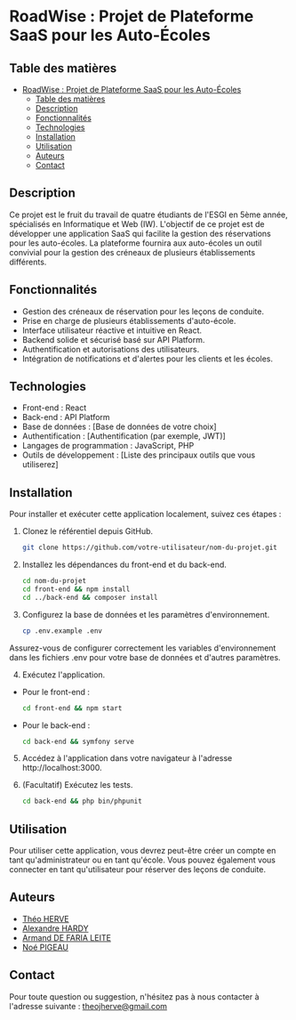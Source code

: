 # RoadWise : Projet de Plateforme SaaS pour les Auto-Écoles

## Table des matières
- [RoadWise : Projet de Plateforme SaaS pour les Auto-Écoles](#roadwise--projet-de-plateforme-saas-pour-les-auto-écoles)
  - [Table des matières](#table-des-matières)
  - [Description](#description)
  - [Fonctionnalités](#fonctionnalités)
  - [Technologies](#technologies)
  - [Installation](#installation)
  - [Utilisation](#utilisation)
  - [Auteurs](#auteurs)
  - [Contact](#contact)

## Description

Ce projet est le fruit du travail de quatre étudiants de l'ESGI en 5ème année, spécialisés en Informatique et Web (IW). L'objectif de ce projet est de développer une application SaaS qui facilite la gestion des réservations pour les auto-écoles. La plateforme fournira aux auto-écoles un outil convivial pour la gestion des créneaux de plusieurs établissements différents.

## Fonctionnalités

- Gestion des créneaux de réservation pour les leçons de conduite.
- Prise en charge de plusieurs établissements d'auto-école.
- Interface utilisateur réactive et intuitive en React.
- Backend solide et sécurisé basé sur API Platform.
- Authentification et autorisations des utilisateurs.
- Intégration de notifications et d'alertes pour les clients et les écoles.

## Technologies

- Front-end : React
- Back-end : API Platform
- Base de données : [Base de données de votre choix]
- Authentification : [Authentification (par exemple, JWT)]
- Langages de programmation : JavaScript, PHP
- Outils de développement : [Liste des principaux outils que vous utiliserez]

## Installation

Pour installer et exécuter cette application localement, suivez ces étapes :

1. Clonez le référentiel depuis GitHub.

   ```bash
   git clone https://github.com/votre-utilisateur/nom-du-projet.git
   ```

2. Installez les dépendances du front-end et du back-end.

   ```bash
   cd nom-du-projet
   cd front-end && npm install
   cd ../back-end && composer install
   ```

3. Configurez la base de données et les paramètres d'environnement.

   ```bash
   cp .env.example .env
   ```

Assurez-vous de configurer correctement les variables d'environnement dans les fichiers .env pour votre base de données et d'autres paramètres.

4. Exécutez l'application.

- Pour le front-end :
   ```bash
   cd front-end && npm start
   ```

- Pour le back-end :
   ```bash
   cd back-end && symfony serve
   ```

5. Accédez à l'application dans votre navigateur à l'adresse http://localhost:3000.

6. (Facultatif) Exécutez les tests.

   ```bash
   cd back-end && php bin/phpunit
   ```

## Utilisation

Pour utiliser cette application, vous devrez peut-être créer un compte en tant qu'administrateur ou en tant qu'école. Vous pouvez également vous connecter en tant qu'utilisateur pour réserver des leçons de conduite.

## Auteurs

- [Théo HERVE](https://github.com/theoherve)
- [Alexandre HARDY](https://github.com/AlexandreHardyy)
- [Armand DE FARIA LEITE](https://github.com/Iz0nite)
- [Noé PIGEAU](https://github.com/NoePigeau)

## Contact

Pour toute question ou suggestion, n'hésitez pas à nous contacter à l'adresse suivante : [theojherve@gmail.com]()